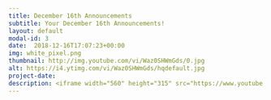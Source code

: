 ```yaml
---
title: December 16th Announcements
subtitle: Your December 16th Announcements!
layout: default
modal-id: 3 
date:  2018-12-16T17:07:23+00:00
img: white_pixel.png
thumbnail: http://img.youtube.com/vi/Waz0SHWmGds/0.jpg
alt: https://i4.ytimg.com/vi/Waz0SHWmGds/hqdefault.jpg
project-date: 
description: <iframe width="560" height="315" src="https://www.youtube.com/embed/Waz0SHWmGds" frameborder="0" allowfullscreen></iframe> 
---
```

